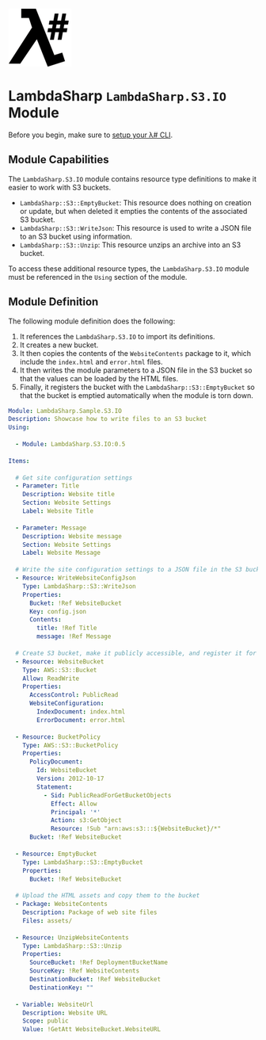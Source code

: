 ![λ#](../../src/DocFx/images/LambdaSharpLogo.png)

# LambdaSharp `LambdaSharp.S3.IO` Module

Before you begin, make sure to [setup your λ# CLI](https://lambdasharp.net/articles/Setup.html).

## Module Capabilities

The `LambdaSharp.S3.IO` module contains resource type definitions to make it easier to work with S3 buckets.
* `LambdaSharp::S3::EmptyBucket`: This resource does nothing on creation or update, but when deleted it empties the contents of the associated S3 bucket.
* `LambdaSharp::S3::WriteJson`: This resource is used to write a JSON file to an S3 bucket using information.
* `LambdaSharp::S3::Unzip`: This resource unzips an archive into an S3 bucket.

To access these additional resource types, the `LambdaSharp.S3.IO` module must be referenced in the `Using` section of the module.

## Module Definition

The following module definition does the following:
1. It references the `LambdaSharp.S3.IO` to import its definitions.
1. It creates a new bucket.
1. It then copies the contents of the `WebsiteContents` package to it, which include the `index.html` and `error.html` files.
1. It then writes the module parameters to a JSON file in the S3 bucket so that the values can be loaded by the HTML files.
1. Finally, it registers the bucket with the `LambdaSharp::S3::EmptyBucket` so that the bucket is emptied automatically when the module is torn down.

```yaml
Module: LambdaSharp.Sample.S3.IO
Description: Showcase how to write files to an S3 bucket
Using:

  - Module: LambdaSharp.S3.IO:0.5

Items:

  # Get site configuration settings
  - Parameter: Title
    Description: Website title
    Section: Website Settings
    Label: Website Title

  - Parameter: Message
    Description: Website message
    Section: Website Settings
    Label: Website Message

  # Write the site configuration settings to a JSON file in the S3 bucket
  - Resource: WriteWebsiteConfigJson
    Type: LambdaSharp::S3::WriteJson
    Properties:
      Bucket: !Ref WebsiteBucket
      Key: config.json
      Contents:
        title: !Ref Title
        message: !Ref Message

  # Create S3 bucket, make it publicly accessible, and register it for automatic emptying
  - Resource: WebsiteBucket
    Type: AWS::S3::Bucket
    Allow: ReadWrite
    Properties:
      AccessControl: PublicRead
      WebsiteConfiguration:
        IndexDocument: index.html
        ErrorDocument: error.html

  - Resource: BucketPolicy
    Type: AWS::S3::BucketPolicy
    Properties:
      PolicyDocument:
        Id: WebsiteBucket
        Version: 2012-10-17
        Statement:
          - Sid: PublicReadForGetBucketObjects
            Effect: Allow
            Principal: '*'
            Action: s3:GetObject
            Resource: !Sub "arn:aws:s3:::${WebsiteBucket}/*"
      Bucket: !Ref WebsiteBucket

  - Resource: EmptyBucket
    Type: LambdaSharp::S3::EmptyBucket
    Properties:
      Bucket: !Ref WebsiteBucket

  # Upload the HTML assets and copy them to the bucket
  - Package: WebsiteContents
    Description: Package of web site files
    Files: assets/

  - Resource: UnzipWebsiteContents
    Type: LambdaSharp::S3::Unzip
    Properties:
      SourceBucket: !Ref DeploymentBucketName
      SourceKey: !Ref WebsiteContents
      DestinationBucket: !Ref WebsiteBucket
      DestinationKey: ""

  - Variable: WebsiteUrl
    Description: Website URL
    Scope: public
    Value: !GetAtt WebsiteBucket.WebsiteURL
```
